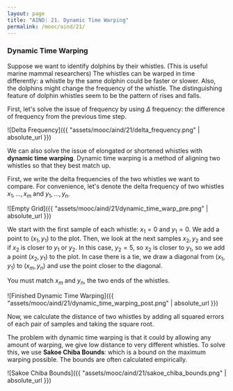 ```yaml
---
layout: page
title: "AIND: 21. Dynamic Time Warping"
permalink: /mooc/aind/21/
---
```


### Dynamic Time Warping

Suppose we want to identify dolphins by their whistles. (This is useful marine mammal researchers) The whistles can be warped in time differently: a whistle by the same dolphin could be faster or slower. Also, the dolphins might change the frequency of the whistle. The distinguishing feature of dolphin whistles seem to be the pattern of rises and falls. 

First, let's solve the issue of frequency by using $\Delta$ frequency: the difference of frequency from the previous time step.

![Delta Frequency]({{ "assets/mooc/aind/21/delta_frequency.png" | absolute_url }})

We can also solve the issue of elongated or shortened whistles with **dynamic time warping**. Dynamic time warping is a method of aligning two whistles so that they best match up.

First, we write the delta frequencies of the two whistles we want to compare. For convenience, let's denote the delta frequency of two whistles $x_1, \ldots, x_m$ and $y_1, \ldots, y_n$.

![Empty Grid]({{ "assets/mooc/aind/21/dynamic_time_warp_pre.png" | absolute_url }})

We start with the first sample of each whistle: $x_1=0$ and $y_1=0$. We add a point to $(x_1, y_1)$ to the plot. Then, we look at the next samples $x_2, y_2$ and see if $x_2$ is closer to $y_1$ or $y_2$. In this case, $y_2 = 5$, so $x_2$ is closer to $y_1$, so we add a point $(x_2, y_1)$ to the plot. In case there is a tie, we draw a diagonal from $(x_1, y_1)$ to $(x_m, y_n)$ and use the point closer to the diagonal.

You must match $x_m$ and $y_n$, the two ends of the whistles.

![Finished Dynamic Time Warping]({{ "assets/mooc/aind/21/dynamic_time_warping_post.png" | absolute_url }})

Now, we calculate the distance of two whistles by adding all squared errors of each pair of samples and taking the square root.

The problem with dynamic time warping is that it could by allowing any amount of warping, we give low distance to very different whistles. To solve this, we use **Sakoe Chiba Bounds**: which is a bound on the maximum warping possible. The bounds are often calculated empirically.

![Sakoe Chiba Bounds]({{ "assets/mooc/aind/21/sakoe_chiba_bounds.png" | absolute_url }})

